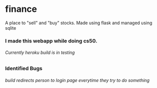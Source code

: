 # finance
A place to "sell" and "buy" stocks. Made using flask and managed using sqlite
### I made this webapp while doing cs50. 

###### Currently heroku build is in testing 

### Identified Bugs

###### build redirects person to login page everytime they try to do something
